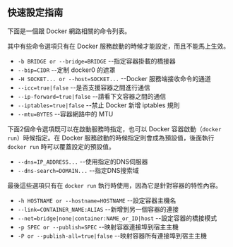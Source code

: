 ## 快速設定指南

下面是一個跟 Docker 網路相關的命令列表。

其中有些命令選項只有在 Docker 服務啟動的時候才能設定，而且不能馬上生效。
* `-b BRIDGE or --bridge=BRIDGE` --指定容器掛載的橋接器
* `--bip=CIDR` --定制 docker0 的遮罩
* `-H SOCKET... or --host=SOCKET...` --Docker 服務端接收命令的通道
* `--icc=true|false` --是否支援容器之間進行通信
* `--ip-forward=true|false` --請看下文容器之間的通信
* `--iptables=true|false` --禁止 Docker 新增 iptables 規則
* `--mtu=BYTES` --容器網路中的 MTU

下面2個命令選項既可以在啟動服務時指定，也可以 Docker 容器啟動（`docker run`）時候指定。在 Docker 服務啟動的時候指定則會成為預設值，後面執行 `docker run` 時可以覆蓋設定的預設值。
* `--dns=IP_ADDRESS...` --使用指定的DNS伺服器
* `--dns-search=DOMAIN...` --指定DNS搜索域

最後這些選項只有在 `docker run` 執行時使用，因為它是針對容器的特性內容。
* `-h HOSTNAME or --hostname=HOSTNAME` --設定容器主機名
* `--link=CONTAINER_NAME:ALIAS` --新增到另一個容器的連接
* `--net=bridge|none|container:NAME_or_ID|host` --設定容器的橋接模式
* `-p SPEC or --publish=SPEC` --映射容器連接埠到宿主主機
* `-P or --publish-all=true|false` --映射容器所有連接埠到宿主主機
